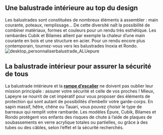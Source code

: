 ## Une balustrade intérieure au top du design
Les balustrades sont constituées de nombreux éléments à assembler : main courante, poteaux, remplissage… De cette diversité naît la possibilité de combiner matériaux, formes et couleurs pour un rendu très esthétique.
Les rambardes Cubik et Bilames allient par exemple la chaleur d’une main courante en bois et une structure en acier.
Pour un rendu encore plus contemporain, tournez-vous vers les balustrades Inoxia et Rondo.
![desktop_personnaliserbalustrade_ALUepure](//statics.lapeyre.fr/img/contrib/2bdd4da300211f83/desktop_personnaliserbalustrade_ALUepure.jpg)
##
## La balustrade intérieur pour assurer la sécurité de tous
La balustrade intérieure et la [**rampe d’escalier**](/escaliers-CCU0006/rampes-balustrades-CCN0067) ne doivent pas oublier leur mission principale : assurer votre sécurité et celle de vos proches ! Mieux, Lapeyre se nourrit de cet impératif pour vous proposer des éléments de protection qui sont autant de possibilités d’embellir votre garde-corps.
En sapin massif, hêtre, chêne ou Tauari, vous pouvez choisir le type de barreaux qui remplit votre rambarde. Les modèles Épure, Cubik, Bilames et Rondo protègent vos enfants des risques de chute à l’aide de plaques de soubassements en verre acrylique totales ou partielles, ou grâce à des tubes ou des câbles, selon l’effet et la sécurité recherchés.